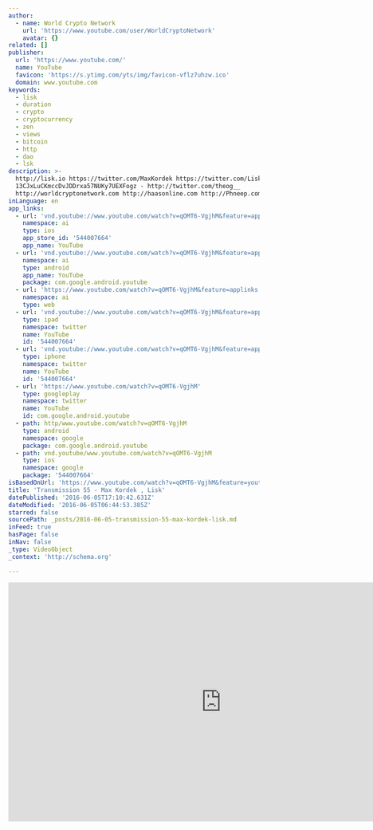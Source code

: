 ```yaml
---
author:
  - name: World Crypto Network
    url: 'https://www.youtube.com/user/WorldCryptoNetwork'
    avatar: {}
related: []
publisher:
  url: 'https://www.youtube.com/'
  name: YouTube
  favicon: 'https://s.ytimg.com/yts/img/favicon-vflz7uhzw.ico'
  domain: www.youtube.com
keywords:
  - lisk
  - duration
  - crypto
  - cryptocurrency
  - zen
  - views
  - bitcoin
  - http
  - dao
  - lsk
description: >-
  http://lisk.io https://twitter.com/MaxKordek https://twitter.com/LiskHQ - BTC:
  13CJxLuCKmccDvJDDrxa57NUKy7UEXFogz - http://twitter.com/theog__
  http://worldcryptonetwork.com http://haasonline.com http://Phneep.com
inLanguage: en
app_links:
  - url: 'vnd.youtube://www.youtube.com/watch?v=qOMT6-VgjhM&feature=applinks'
    namespace: ai
    type: ios
    app_store_id: '544007664'
    app_name: YouTube
  - url: 'vnd.youtube://www.youtube.com/watch?v=qOMT6-VgjhM&feature=applinks'
    namespace: ai
    type: android
    app_name: YouTube
    package: com.google.android.youtube
  - url: 'https://www.youtube.com/watch?v=qOMT6-VgjhM&feature=applinks'
    namespace: ai
    type: web
  - url: 'vnd.youtube://www.youtube.com/watch?v=qOMT6-VgjhM&feature=applinks'
    type: ipad
    namespace: twitter
    name: YouTube
    id: '544007664'
  - url: 'vnd.youtube://www.youtube.com/watch?v=qOMT6-VgjhM&feature=applinks'
    type: iphone
    namespace: twitter
    name: YouTube
    id: '544007664'
  - url: 'https://www.youtube.com/watch?v=qOMT6-VgjhM'
    type: googleplay
    namespace: twitter
    name: YouTube
    id: com.google.android.youtube
  - path: http/www.youtube.com/watch?v=qOMT6-VgjhM
    type: android
    namespace: google
    package: com.google.android.youtube
  - path: vnd.youtube/www.youtube.com/watch?v=qOMT6-VgjhM
    type: ios
    namespace: google
    package: '544007664'
isBasedOnUrl: 'https://www.youtube.com/watch?v=qOMT6-VgjhM&feature=youtu.be'
title: 'Transmission 55 - Max Kordek , Lisk'
datePublished: '2016-06-05T17:10:42.631Z'
dateModified: '2016-06-05T06:44:53.385Z'
starred: false
sourcePath: _posts/2016-06-05-transmission-55-max-kordek-lisk.md
inFeed: true
hasPage: false
inNav: false
_type: VideoObject
_context: 'http://schema.org'

---
```

<iframe src="https://cdn.embedly.com/widgets/media.html?src=https%3A%2F%2Fwww.youtube.com%2Fembed%2FqOMT6-VgjhM%3Ffeature%3Doembed&amp;url=http%3A%2F%2Fwww.youtube.com%2Fwatch%3Fv%3DqOMT6-VgjhM&amp;image=https%3A%2F%2Fi.ytimg.com%2Fvi%2FqOMT6-VgjhM%2Fhqdefault.jpg&amp;key=b7d04c9b404c499eba89ee7072e1c4f7&amp;type=text%2Fhtml&amp;schema=youtube" width="854" height="480" scrolling="no" frameborder="0" allowfullscreen="" style=""></iframe>